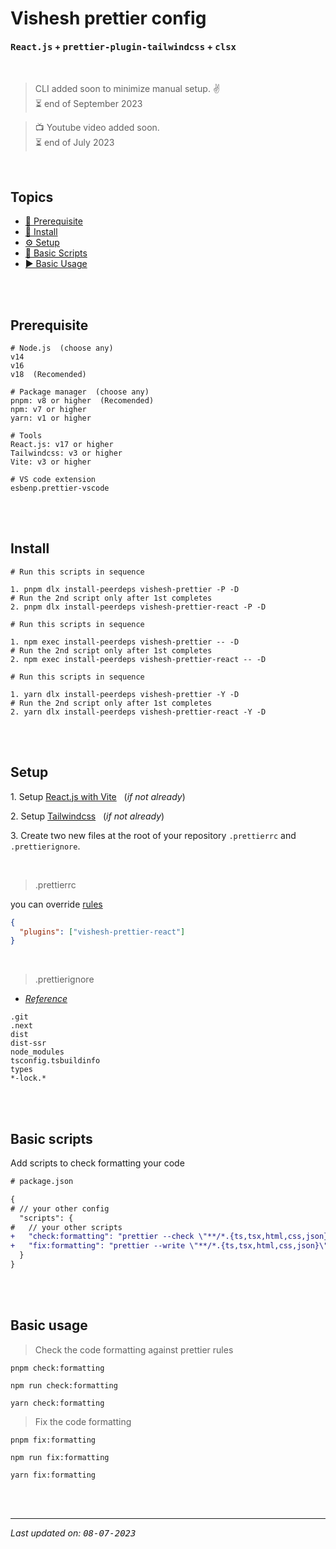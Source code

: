 # Vishesh prettier config

#### **<kbd>React.js</kbd> + <kbd>prettier-plugin-tailwindcss</kbd> + <kbd>clsx</kbd>**

<br>

> CLI added soon to minimize manual setup. ✌️ <br>
> ⏳ end of September 2023

> 📺 Youtube video added soon. <br>
> ⏳ end of July 2023

<br>

## Topics

- [🤞 Prerequisite][pre]
- [📲 Install][install]
- [⚙️ Setup][setup]
- [🦾 Basic Scripts][scripts]
- [▶️ Basic Usage][usage]

<br><br>

## Prerequisite

```shell
# Node.js  (choose any)
v14
v16
v18  (Recomended)

# Package manager  (choose any)
pnpm: v8 or higher  (Recomended)
npm: v7 or higher
yarn: v1 or higher

# Tools
React.js: v17 or higher
Tailwindcss: v3 or higher
Vite: v3 or higher

# VS code extension
esbenp.prettier-vscode
```

<br><br>

## Install

```shell
# Run this scripts in sequence

1. pnpm dlx install-peerdeps vishesh-prettier -P -D
# Run the 2nd script only after 1st completes
2. pnpm dlx install-peerdeps vishesh-prettier-react -P -D
```

```shell
# Run this scripts in sequence

1. npm exec install-peerdeps vishesh-prettier -- -D
# Run the 2nd script only after 1st completes
2. npm exec install-peerdeps vishesh-prettier-react -- -D
```

```shell
# Run this scripts in sequence

1. yarn dlx install-peerdeps vishesh-prettier -Y -D
# Run the 2nd script only after 1st completes
2. yarn dlx install-peerdeps vishesh-prettier-react -Y -D
```

<br><br>

## Setup

1\. Setup [React.js with Vite][vite] &nbsp;&nbsp;(_if not already_)

2\. Setup [Tailwindcss][tailwindcss] &nbsp;&nbsp;(_if not already_)

3\. Create two new files at the root of your repository `.prettierrc` and `.prettierignore`.

<br>

> .prettierrc

you can override [rules][prettier-opts]

```json
{
  "plugins": ["vishesh-prettier-react"]
}
```

<br>

> .prettierignore

- _[Reference][prettier-ignore]_

```
.git
.next
dist
dist-ssr
node_modules
tsconfig.tsbuildinfo
types
*-lock.*
```

<br><br>

## Basic scripts

Add scripts to check formatting your code

```diff
# package.json

{
# // your other config
  "scripts": {
#   // your other scripts
+   "check:formatting": "prettier --check \"**/*.{ts,tsx,html,css,json}\"",
+   "fix:formatting": "prettier --write \"**/*.{ts,tsx,html,css,json}\""
  }
}
```

<br><br>

## Basic usage

> Check the code formatting against prettier rules

```shell
pnpm check:formatting
```

```shell
npm run check:formatting
```

```shell
yarn check:formatting
```

> Fix the code formatting

```shell
pnpm fix:formatting
```

```shell
npm run fix:formatting
```

```shell
yarn fix:formatting
```

<br><br>

---

_Last updated on: <kbd>08-07-2023</kbd>_

[pre]: #prerequisite "Prerequisite"
[vite]: https://vitejs.dev/guide/#scaffolding-your-first-vite-project "Setup vite project"
[prettier-opts]: https://prettier.io/docs/en/options.html "Prettier rules documentation"
[tailwindcss]: https://tailwindcss.com/docs/installation/framework-guides "Setup tailwindcss"
[prettier-ignore]: https://prettier.io/docs/en/ignore.html "Prettier ignore official documentation"
[install]: #install "Install"
[setup]: #setup "Setup"
[scripts]: #basic-scripts "Basic Scripts"
[usage]: #basic-usage "Basic Usage"
